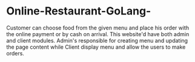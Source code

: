 # Online-Restaurant-GoLang-
Customer can choose food from the given menu and place his order with the online payment or by cash on arrival. This website'd have both admin and client modules. Admin's responsible for creating menu and updating the page content while Client display menu and allow the users to make orders.
